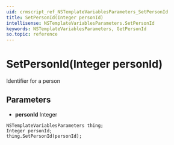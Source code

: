 ```yaml
---
uid: crmscript_ref_NSTemplateVariablesParameters_SetPersonId
title: SetPersonId(Integer personId)
intellisense: NSTemplateVariablesParameters.SetPersonId
keywords: NSTemplateVariablesParameters, GetPersonId
so.topic: reference
---
```


# SetPersonId(Integer personId)

Identifier for a person

## Parameters

* **personId** Integer

```crmscript
NSTemplateVariablesParameters thing;
Integer personId;
thing.SetPersonId(personId);
```


